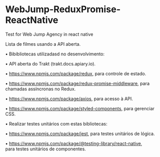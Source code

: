 # WebJump-ReduxPromise-ReactNative
Test for Web Jump Agency in react native


Lista de filmes usando a API aberta.

• Bibibliotecas utilizadasd no desenvolvimento:


• API aberta do Trakt (trakt.docs.apiary.io).

• https://www.npmjs.com/package/redux, para controle de estado.

• https://www.npmjs.com/package/redux-promise-middleware, para chamadas assíncronas no Redux.

• https://www.npmjs.com/package/axios, para acesso à API.

• https://www.npmjs.com/package/styled-components, para gerenciar CSS.


• Realizar testes unitários com estas bibliotecas:


• https://www.npmjs.com/package/jest, para testes unitários de lógica.

• https://www.npmjs.com/package/@testing-library/react-native, para testes unitários de componentes.
